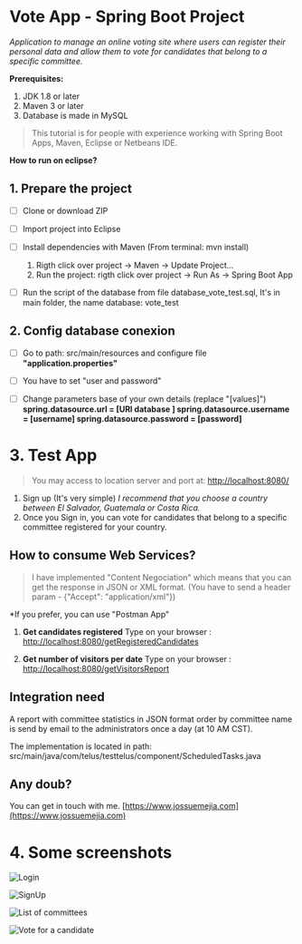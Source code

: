 # Vote App  - Spring Boot Project

*Application to manage an online voting site where users can register their personal data and allow
them to vote for candidates that belong to a specific committee.*


**Prerequisites:** 
   
 1. JDK 1.8 or later 
 2. Maven 3 or later 
 3. Database is made in MySQL

 

> This tutorial is for people with experience working with  Spring Boot Apps, Maven, Eclipse or Netbeans IDE.

**How to run on eclipse?**
## 1. Prepare the project
 - [ ] Clone or download ZIP
 - [ ] Import project into Eclipse
 - [ ] Install dependencies with Maven (From terminal: mvn install)
		 
	 1. Rigth click over project -> Maven -> Update Project...
	 2. Run the project: rigth click over project -> Run As -> Spring Boot App

 - [ ]  Run the script of the database from file database_vote_test.sql,   It's in main folder, the name database: vote_test
## 2. Config database conexion
 - [ ] Go to path: src/main/resources and configure file **"application.properties"**
 - [ ] You have to set  "user and password" 
 - [ ]  Change parameters base of your own details (replace "[values]") 
		      **spring.datasource.url = [URI database ]
				spring.datasource.username = [username]
				spring.datasource.password = [password]**

  
# 3.  Test App

> You may access to location server and port at: [http://localhost:8080/](http://localhost:8080/) 
 1. Sign up (It's very simple)
		*I recommend that you choose a country between El Salvador, Guatemala or Costa Rica.*
 2. Once you Sign in, you can vote for candidates that belong to a specific committee registered for your country.
 

## How to consume Web Services?

> I have implemented "Content Negociation" which means that you can get the response in JSON or XML format. (You have to send a header param - {"Accept": "application/xml"})

*If you prefer, you can use "Postman App"

1. **Get candidates registered**
	Type on your browser : [http://localhost:8080/getRegisteredCandidates](http://localhost:8080/getRegisteredCandidates)

2. **Get number of visitors per date**
	Type on your browser : [http://localhost:8080/getVisitorsReport](http://localhost:8080/getVisitorsReport)

## Integration need

A report with committee statistics in JSON format order by committee name is send by email to the administrators once a day (at 10 AM CST).


The implementation is located in path:  src/main/java/com/telus/testtelus/component/ScheduledTasks.java



## Any doub?

You can get in touch with me.  [https://www.jossuemejia.com](https://www.jossuemejia.com)


# 4.  Some screenshots

![Login](https://lh3.googleusercontent.com/xLA7eUvw8ueLTCdY_OQlRh9Av7syKoHgAwvbyBQE8VTAa6u9zztDLGtRjs-mQdzva3GhxwvXOO1TZyrMnc628aqGMb7OBqEMwPhaYhdrIAwMKILu05KOsQ1nva9CicBgot0vBYor4YX_Ms75CuJkLsdmOgDQqIRnQDNVY2YH37B6qo164wRmOodytgJSXIsgGwROac6PRW7AM4cvWMB7VzN24RKDbcuuogNo2axyNWpCsF-n_xvKRvBSNPJaczA8FOyDSPSfY2_B6P0nkzqhmi59SLmsvaNC-_XxlJvQ2AVP1lEFJUK-FjxkBzdNrj6xEFW89glUTMoLhyfVqSN2ZFw_YrocVWcjYpirJd_7XkHPPH3d4y_cMl4CMWZ50rCAQIVa3CtycAkCoq3vre45YxLFMvAfnMIoAI0u1wMPJoAfnO8985Yt37mlaqRhIJRceOuJ-Nb919M41tjQyxcQiKWyX6mkzX0E3-LZojrq6e413iJp6U35yPNBzYjMGBKjWYsFaBGaSdu74X4bu7pJySR05SRbl36p2pR8YJJ051h2Q_-WggeEy-rjuGj7e9l3t5habOKgFDYt4nmkRNEs9o4ayZhqvJvJjEXjZFTdcUsjKmZR-WYzx1GiSx0pInD2_CXVBn0ZhgCrYX3j05XhLOp09KJWWEogWxkvF54UH0ULSXxLXISXO1c=w1409-h779-no "login")


![SignUp](https://lh3.googleusercontent.com/ECMG1RVvrzJftBdAqaS4h2FV7VEdgnHVcoNX6CzHjI_HbThz5MYZ3-KSlvSgPw301kUz_1bsXx6Hdo5bvE-yo9x9VQffECzuJ2-rf787P-XRmXofEey780ena53n2-LC6POn9VsY1MmpbVez1A0gJN1GD5EKQYZY7gUotGJzu5Ff6FB97UDZnN09jeYCJ4CSKVtww3JoydFxN4IbWFJrAUEp_hjtaszBIQtz7SmwjXcOWrKOEUDDQqvnOygId9tyhK8opFqNVA4PQU6dB7IrNcWMFlSOkrR3Dd9oAfduOPRkK1vRgAtDeWlAhGlkr5qUnHJeb8GRTeBHluYyzBipokwbw0Tuv1uX_JID4zwgWXQrEH6Yw4rUg1EnE1WYXS0WCfN85YFWxQ0AN89VS1B2ug7KZijxoqB2fw3cG3f6VeWHntJvJIWUStx0j2mi62c9dblracwTDmhW0LbTzUhSSAB7XVoIKsA87Q95miq0coST775prjyU_G2xRUM3yLWqy19zQ70Vkf8iptKBbDaP0xbWfE2rmofhS14b2TKgcuNHLENzMJK6R9tvC54YC41i53YEz0BUryfh_yUplHQvfsZZdmX5K4P81EP27XgfTaiL1JtI8Kv-gpw-LrqnsOE_HleuY4gBrlwyLjjWdTdLml-Q9TXfDr5ArAVXDqkgeIDqiPtkxJ253do=w1406-h936-no "SignUp")


![List of committees](https://lh3.googleusercontent.com/8SoJHoziNOZ-K_js-sYW0YPixTdNtMI1esfzFVS-Eg_NLeLhuhbUPGOsoVV4sJfWYGZfFJ0g0v2-77IBriEWpjSQn8_yJxqJkE7KLYlZoLn4cY-GWvJluU-mG03Dz8id9NBmlIYrtADBhlR_HT6JhDaZJhKy_qo_qVt_nzT-molSUaJf0PAu9-imtYLJ7Xx-ItgAymtMUE7izkGgZMjot25IaubPhg8Zt9OO3jvFKT7G73n55qcQRUpDS5UHAU6kGPHhyFj39x9qlNfoKlBsTQ2UZ-alfxunZ_j_H7p7ARfahE1DZkyVQrbEYWNuFxy6jrsrPjFdaN_FQvLQpr8a7VpYnDcgZ3mE2LEmEyxmJFAtM9722CdgiKCDCimAFD59QVOf_hcnb0yayA88v_VsoJouI0IqGNwexr9Iw7Eir22kl435n1RfXQ6MFwJaSDANpvCZuPwjURTt6QmNeN8VjjdfyZqRnvDH9qSck2N7PZ91tN6pok54c8b7s82fvVAfeVYdQiLYuFXnU6pwK3nUlAtrT2MkVtduADOJkqrFXMI_45hZQgYUwStgL0MyyUr4gLq7wDAh1hD6x4pd_x_XcMH6sjnMnTxI_z_q8y5nNULu9tyY53yAF-jtJ0LJgXJctQLdF7MgZNO5R01PwxH4yZnWxKy0Ejf641rsN49I23ruzMB6bL7yEdA=w1403-h803-no "List of committees")


![Vote for a candidate](https://lh3.googleusercontent.com/TmpCmUiVKC0DkvFta9xRmQimKbHRLAFr79gtY0Hi-ffnTsSiS0uLsmY_HOSRf3NYZeESGqvHjazmLa5_e0uy0Fy78uHDSI7k1lza7TxYL9A9oKY90uXVPln2-XQIcJgXk8dQjpUMR03a2spTsUd1AU9ukwa3OcMqQ07WXH1sKrKXDBaWKE7weZcZ7Lm327wu5m01_7jhAFP739Zy3uLer8C3LQ4P8XQt0LRXhdbYXxdrg9JhkRl2MtJjmAo9xhLrC53X5ZmBk1amu2qjl4S5JdElzZDOkBu7cwl2982na7TnxbL9_VXjl7AOl3kRj6oLJmKcOhY366wj_KtbUHqvrZBNk-FW961z8SfXA2c9Hatf1rt2e73BqwKyvmT54W1_hG5R8B6o7Fs1u6daLN5EiotNbH51tFaMuiw67dCluIuk0hmUMW3RzzFP7M_InF5gs6V9JYg7u-Qd6jTK2qGgqKcvtHObiZKhv0D8OC0zjjGQMftxKPyoW_dfwq_ldGFjEBOXAiMw8xNja8JhLjZQu09fpvIdTX4AJSldmq2YR6abIxF017rQeK_42X2bmG7ihCXccH3Qi5IBZf6qj8QH-PtES7Uxp79sy6y5Foq507TGvIfbALIl7eQOYDGDrYxVIXPu-3Tx3hPPd-kJJMlDwBrv3NfPjx77xNO6zjGVI-fP2Q7MjPXtGRA=w1402-h888-no "Vote for a candidate")

